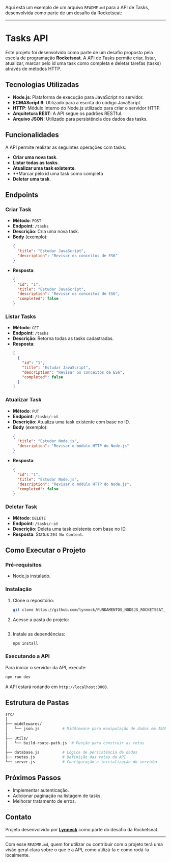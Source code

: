 Aqui está um exemplo de um arquivo `README.md` para a API de Tasks, desenvolvida como parte de um desafio da Rocketseat:

---

# Tasks API

Este projeto foi desenvolvido como parte de um desafio proposto pela escola de programação **Rocketseat**. A API de Tasks permite criar, listar, atualizar, marcar pelo id uma task como completa e deletar tarefas (tasks) através de métodos HTTP.

## Tecnologias Utilizadas

- **Node.js**: Plataforma de execução para JavaScript no servidor.
- **ECMAScript 6**: Utilizado para a escrita do código JavaScript.
- **HTTP**: Módulo interno do Node.js utilizado para criar o servidor HTTP.
- **Arquitetura REST**: A API segue os padrões RESTful.
- **Arquivo JSON**: Utilizado para persistência dos dados das tasks.

## Funcionalidades

A API permite realizar as seguintes operações com tasks:

- **Criar uma nova task**.
- **Listar todas as tasks**.
- **Atualizar uma task existente**.
- **Marcar pelo id uma task como completa 
- **Deletar uma task**.

## Endpoints

### Criar Task

- **Método**: `POST`
- **Endpoint**: `/tasks`
- **Descrição**: Cria uma nova task.
- **Body** (exemplo):
  ```json
  {
    "title": "Estudar JavaScript",
    "description": "Revisar os conceitos de ES6"
  }
  ```
- **Resposta**:
  ```json
  {
    "id": "1",
    "title": "Estudar JavaScript",
    "description": "Revisar os conceitos de ES6",
    "completed": false
  }
  ```

### Listar Tasks

- **Método**: `GET`
- **Endpoint**: `/tasks`
- **Descrição**: Retorna todas as tasks cadastradas.
- **Resposta**:
  ```json
  [
    {
      "id": "1",
      "title": "Estudar JavaScript",
      "description": "Revisar os conceitos de ES6",
      "completed": false
    }
  ]
  ```

### Atualizar Task

- **Método**: `PUT`
- **Endpoint**: `/tasks/:id`
- **Descrição**: Atualiza uma task existente com base no ID.
- **Body** (exemplo):
  ```json
  {
    "title": "Estudar Node.js",
    "description": "Revisar o módulo HTTP do Node.js"
  }
  ```
- **Resposta**:
  ```json
  {
    "id": "1",
    "title": "Estudar Node.js",
    "description": "Revisar o módulo HTTP do Node.js",
    "completed": false
  }
  ```

### Deletar Task

- **Método**: `DELETE`
- **Endpoint**: `/tasks/:id`
- **Descrição**: Deleta uma task existente com base no ID.
- **Resposta**: Status `204 No Content`.

## Como Executar o Projeto

### Pré-requisitos

- Node.js instalado.
  
### Instalação

1. Clone o repositório:
   ```bash
   git clone https://github.com/lynneck/FUNDAMENTOS_NODEJS_ROCKETSEAT_DESAFIO_01.git')
   ```

2. Acesse a pasta do projeto:
   ```bash
   ```

3. Instale as dependências:
   ```bash
   npm install
   ```

### Executando a API

Para iniciar o servidor da API, execute:

```bash
npm run dev
```

A API estará rodando em `http://localhost:3000`.

## Estrutura de Pastas

```bash
src/
│
├── middlewares/
│   └── json.js          # Middleware para manipulação de dados em JSON
│
├── utils/
│   └── build-route-path.js  # Função para construir as rotas
│
├── database.js          # Lógica de persistência de dados
├── routes.js            # Definição das rotas da API
└── server.js            # Configuração e inicialização do servidor
```

## Próximos Passos

- Implementar autenticação.
- Adicionar paginação na listagem de tasks.
- Melhorar tratamento de erros.

## Contato

Projeto desenvolvido por **[Lynneck](https://github.com/lynneck)** como parte do desafio da Rocketseat.

---

Com esse `README.md`, quem for utilizar ou contribuir com o projeto terá uma visão geral clara sobre o que é a API, como utilizá-la e como rodá-la localmente.
